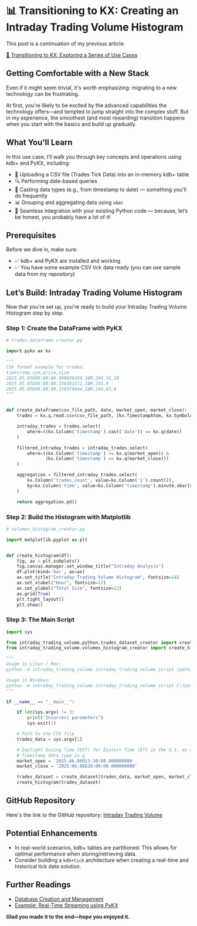 # 📊 Transitioning to KX: Creating an Intraday Trading Volume Histogram

This post is a continuation of my previous article: 

[🚀 Transitioning to KX: Exploring a Series of Use Cases](https://www.linkedin.com/pulse/transitioning-kx-products-exploring-series-use-cases-fabio-gaiera-rfi2f)

## Getting Comfortable with a New Stack

Even if it might seem trivial, it's worth emphasizing: migrating to a new technology can be frustrating.

At first, you're likely to be excited by the advanced capabilities the technology offers—and tempted to jump straight
into the complex stuff. But in my experience, the smoothest (and most rewarding) transition happens when you start with
the basics and build up gradually.

## What You'll Learn

In this use case, I’ll walk you through key concepts and operations using kdb+ and PyKX, including:

- 📂 Uploading a CSV file (Trades Tick Data) into an in-memory kdb+ table
- 🔍 Performing date-based queries
- 🔄 Casting data types (e.g., from timestamp to date) — something you'll do frequently
- 📊 Grouping and aggregating data using `xbar`
- 🐍 Seamless integration with your existing Python code — because, let’s be honest, you probably have a lot of it!

## Prerequisites

Before we dive in, make sure:

- ✅ kdb+ and PyKX are installed and working
- ✅ You have some example CSV tick data ready (you can use sample data from my repository)


## Let’s Build: Intraday Trading Volume Histogram

Now that you're set up, you're ready to build your Intraday Trading Volume Histogram step by step.

### Step 1: Create the DataFrame with PyKX

```python
# trades_dataframe_creator.py

import pykx as kx

"""
CSV format example for trades:
timestamp,sym,price,size
2025.05.05D08:00:00.009039359,IBM,244.56,10
2025.05.05D08:00:00.156501572,IBM,243,8
2025.05.05D08:00:00.156579644,IBM,244.03,6
"""


def create_dataframe(csv_file_path, date, market_open, market_close):
    trades = kx.q.read.csv(csv_file_path, [kx.TimestampAtom, kx.SymbolAtom, kx.FloatAtom, kx.LongAtom])

    intraday_trades = trades.select(
        where=((kx.Column('timestamp').cast('date')) == kx.q(date))
    )

    filtered_intraday_trades = intraday_trades.select(
        where=((kx.Column('timestamp') >= kx.q(market_open)) &
               (kx.Column('timestamp') <= kx.q(market_close)))
    )

    aggregation = filtered_intraday_trades.select(
        kx.Column('trades_count', value=kx.Column('i').count()),
        by=kx.Column('time', value=kx.Column('timestamp').minute.xbar(60))
    )

    return aggregation.pd()
```

### Step 2: Build the Histogram with Matplotlib

```python
# volumes_histogram_creator.py

import matplotlib.pyplot as plt


def create_histogram(df):
    fig, ax = plt.subplots()
    fig.canvas.manager.set_window_title("Intraday Analysis")
    df.plot(kind='bar', ax=ax)
    ax.set_title("Intraday Trading Volume Histogram", fontsize=14)
    ax.set_xlabel("Hour", fontsize=12)
    ax.set_ylabel("Total Size", fontsize=12)
    ax.grid(True)
    plt.tight_layout()
    plt.show()
```

### Step 3: The Main Script

```python
import sys

from intraday_trading_volume.python.trades_dataset_creator import create_dataset
from intraday_trading_volume.volumes_histogram_creator import create_histogram

"""
Usage in Linux / Mac:
python -m intraday_trading_volume.intraday_trading_volume_script /path/to/file/trades.csv 2025-06-06

Usage in Windows: 
python -m intraday_trading_volume.intraday_trading_volume_script C:/path/to/file/trades.csv 2025-06-06
"""

if __name__ == "__main__":

    if len(sys.argv) != 3:
        print("Incorrect parameters")
        sys.exit(1)

    # Path to the CSV file
    trades_data = sys.argv[1]

    # Daylight Saving Time (DST) for Eastern Time (ET) in the U.S. as we're analyzing the IBM ticker.
    # Timestamp data type in q
    market_open = '2025.06.06D13:30:00.000000000'
    market_close = '2025.06.06D20:00:00.000000000'

    trades_dataset = create_dataset(trades_data, market_open, market_close)
    create_histogram(trades_dataset)
```


## GitHub Repository

Here's the link to the GitHub repository: [Intraday Trading Volume](https://github.com/fabiogaiera/transitioning-to-kx/tree/master/intraday_trading_volume)


## Potential Enhancements

- In real-world scenarios, kdb+ tables are partitioned. This allows for optimal performance when storing/retrieving
  data.
- Consider building a `kdb+tick` architecture when creating a real-time and historical tick data solution.


## Further Readings

- [Database Creation and Management](https://code.kx.com/pykx/3.1/examples/db-management.html)
- [Example: Real-Time Streaming using PyKX](https://code.kx.com/pykx/3.1/examples/streaming/index.html)


**Glad you made it to the end—hope you enjoyed it.**
